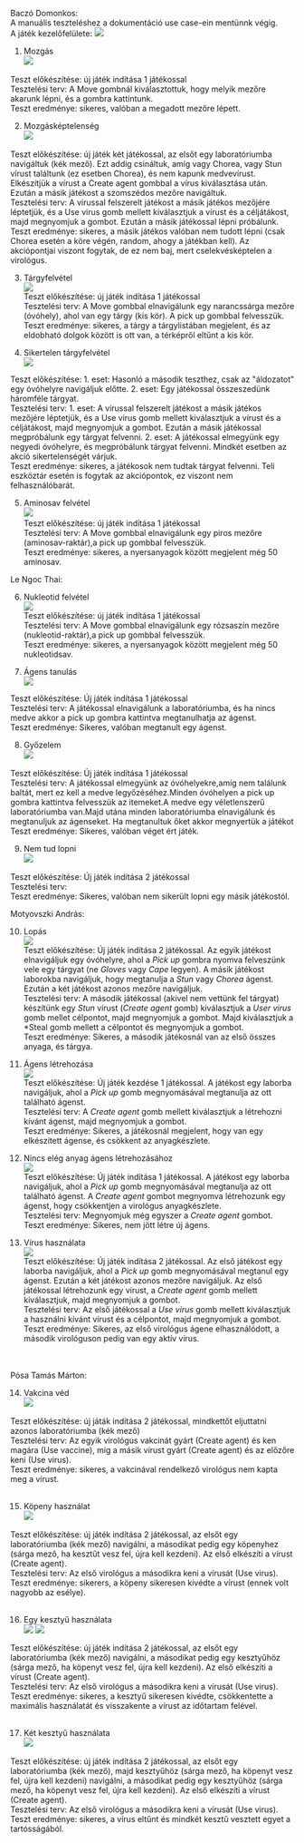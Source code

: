 Baczó Domonkos: </br>
A manuális teszteléshez a dokumentáció use case-ein mentünnk végig. </br>
A játék kezelőfelülete:
![](./map.PNG)

1. Mozgás </br>
![](./m1.PNG) </br>

Teszt előkészítése: új játék indítása 1 játékossal</br>
Tesztelési terv: A Move gombnál kiválasztottuk, hogy melyik mezőre akarunk lépni, és a gombra kattintunk. </br>
Teszt eredménye: sikeres, valóban a megadott mezőre lépett.</br>

2. Mozgásképtelenség </br>
![](./m2.PNG) </br>

Teszt előkészítése: új játék két játékossal, az elsőt egy laboratóriumba navigáltuk (kék mező). Ezt addig csináltuk, amíg vagy Chorea, vagy Stun vírust találtunk (ez esetben Chorea), és nem kapunk medvevírust. Elkészítjük a vírust a Create agent gombbal a vírus kiválasztása után. Ezután a másik játékost a szomszédos mezőre navigáltuk.</br>
Tesztelési terv: A vírussal felszerelt játékost a másik játékos mezőjére léptetjük, és a Use virus gomb mellett kiválasztjuk a vírust és a céljátákost, majd megnyomjuk a gombot. Ezután a másik játékossal lépni próbálunk.</br>
Teszt eredménye: sikeres, a másik játékos valóban nem tudott lépni (csak Chorea esetén a köre végén, random, ahogy a játékban kell). Az akciópontjai viszont fogytak, de ez nem baj, mert cselekvésképtelen a virológus. </br>

3. Tárgyfelvétel </br>
![](./m3.PNG) </br>
Teszt előkészítése: új játék indítása 1 játékossal</br>
Tesztelési terv: A Move gombbal elnavigálunk egy narancssárga mezőre (óvóhely), ahol van egy tárgy (kis kör). A pick up gombbal felvesszük.</br>
Teszt eredménye: sikeres, a tárgy a tárgylistában megjelent, és az eldobható dolgok között is ott van, a térképről eltűnt a kis kör.</br>

4. Sikertelen tárgyfelvétel </br>
![](./m4.PNG) </br>

Teszt előkészítése: 1. eset: Hasonló a második teszthez, csak az "áldozatot" egy óvóhelyre navigáljuk előtte. 2. eset: Egy játékossal összeszedünk háromféle tárgyat.</br>
Tesztelési terv: 1. eset: A vírussal felszerelt játékost a másik játékos mezőjére léptetjük, és a Use virus gomb mellett kiválasztjuk a vírust és a céljátákost, majd megnyomjuk a gombot. Ezután a másik játékossal megpróbálunk egy tárgyat felvenni. 2. eset: A játékossal elmegyünk egy negyedi óvóhelyre, és megpróbálunk tárgyat felvenni. Mindkét esetben az akció sikertelenségét várjuk.</br>
Teszt eredménye: sikeres, a játékosok nem tudtak tárgyat felvenni. Teli eszköztár esetén is fogytak az akciópontok, ez viszont nem felhasználóbarát.</br>

5. Aminosav felvétel </br>
![](./m5.PNG) </br>
Teszt előkészítése: új játék indítása 1 játékossal</br>
Tesztelési terv: A Move gombbal elnavigálunk egy piros mezőre (aminosav-raktár),a pick up gombbal felvesszük.</br>
Teszt eredménye: sikeres, a nyersanyagok között megjelent még 50 aminosav.</br>

Le Ngoc Thai: </br>

6. Nukleotid felvétel </br>
![](m6.png) </br>
Teszt előkészítése: új játék indítása 1 játékossal</br>
Tesztelési terv: A Move gombbal elnavigálunk egy rózsaszín mezőre (nukleotid-raktár),a pick up gombbal felvesszük.</br>
Teszt eredménye: sikeres, a nyersanyagok között megjelent még 50 nukleotidsav.

7. Ágens tanulás </br>
![](m7.png)

Teszt előkészítése: Új játék indítása 1 játékossal </br>
Tesztelési terv: A játékossal elnavigálunk a laboratóriumba, és ha nincs medve akkor a pick up gombra kattintva megtanulhatja az ágenst. </br>
Teszt eredménye: Sikeres, valóban megtanult egy ágenst.

8. Győzelem </br>
![](m8.png)

Teszt előkészítése: Új játék indítása 1 játékossal </br>
Tesztelési terv: A játékossal elmegyünk az óvóhelyekre,amíg nem találunk baltát, mert ez kell a medve legyőzéséhez.Minden óvóhelyen a pick up gombra kattintva felvesszük az itemeket.A medve egy véletlenszerű laboratóriumba van.Majd utána minden laboratóriumba elnavigálunk és megtanuljuk az ágenseket. Ha megtanultuk őket akkor megnyertük a játékot </br>
Teszt eredménye: Sikeres, valóban véget ért játék.

9. Nem tud lopni </br>
![](m9.png)

Teszt előkészítése: Új játék indítása 2 játékossal </br>
Tesztelési terv:</br>
Teszt eredménye: Sikeres, valóban nem sikerült lopni egy másik játékostól.



Motyovszki András: </br>

10. Lopás </br>
![](m10.png) </br>
Teszt előkészítése: Új játék indítása 2 játékossal. Az egyik játékost elnavigáljuk egy óvóhelyre, ahol a *Pick up* gombra nyomva felveszünk vele egy tárgyat (ne *Gloves* vagy *Cape* legyen). A másik játékost laborokba navigáljuk, hogy megtanulja a *Stun* vagy *Chorea* ágenst. Ezután a két játékost azonos mezőre navigáljuk. </br>
Tesztelési terv: A második játékossal (akivel nem vettünk fel tárgyat) készítünk egy *Stun* vírust (*Create agent* gomb) kiválasztjuk a *User virus* gomb mellet célpontot, majd megnyomjuk a gombot. Majd kiválasztjuk a *Steal gomb mellett a célpontot és megnyomjuk a gombot.</br>
Teszt eredménye: Sikeres, a második játékosnál van az első összes anyaga, és tárgya. </br>

11. Ágens létrehozása </br>
![](m11.png) </br>
Teszt előkészítése: Új játék kezdése 1 játékossal. A játékost egy laborba navigáljuk, ahol a *Pick up* gomb megnyomásával megtanulja az ott található ágenst. </br>
Tesztelési terv: A *Create agent* gomb mellett kiválasztjuk a létrehozni kívánt ágenst, majd megnyomjuk a gombot. </br>
Teszt eredménye: Sikeres, a játékosnál megjelent, hogy van egy elkészített ágense, és csökkent az anyagkészlete. </br>

12. Nincs elég anyag ágens létrehozásához </br>
![](m12.png) </br>
Teszt előkészítése: Új játék indítása 1 játékossal. A játékost egy laborba navigáljuk, ahol a *Pick up* gomb megnyomásával megtanulja az ott található ágenst. A *Create agent* gombot megnyomva létrehozunk egy ágenst, hogy csökkentjen a virológus anyagkészlete. </br>
Tesztelési terv: Megnyomjuk még egyszer a *Create agent* gombot. </br>
Teszt eredménye: Sikeres, nem jött létre új ágens. </br>

13. Vírus használata </br>
![](m13.png) </br>
Teszt előkészítése: Új játék indítása 2 játékossal. Az első játékost egy laborba navigáljuk, ahol a *Pick up* gomb megnyomásával megtanul egy ágenst. Ezután a két játékost azonos mezőre navigáljuk. Az első játékossal létrehozunk egy vírust, a *Create agent* gomb mellett kiválasztjuk, majd megnyomjuk a gombot. </br>
Tesztelési terv: Az első játékossal a *Use virus* gomb mellett kiválasztjuk a használni kívánt vírust és a célpontot, majd megnyomjuk a gombot. </br>
Teszt eredménye: Sikeres, az első virológus ágene elhasználódott, a második virológuson pedig van egy aktív vírus. </br>


</br></br>Pósa Tamás Márton: </br>

14. Vakcina véd </br>
![](m14.png) </br>

Teszt előkészítése: új játák indítása 2 játékossal, mindkettőt eljuttatni azonos laboratóriumba (kék mező)</br>
Tesztelési terv: Az egyik virológus vakcinát gyárt (Create agent) és ken magára (Use vaccine), míg a másik vírust gyárt (Create agent) és az előzőre keni (Use virus). </br>
Teszt eredménye: sikeres, a vakcinával rendelkező virológus nem kapta meg a vírust.</br></br>

15. Köpeny használat</br>
![](m15.png) </br>

Teszt előkészítése: új játék indítása 2 játékossal, az elsőt egy laboratóriumba (kék mező) navigálni, a másodikat pedig egy köpenyhez (sárga mező, ha kesztűt vesz fel, újra kell kezdeni). Az első elkészíti a vírust (Create agent). </br>
Tesztelési terv: Az első virológus a másodikra keni a vírusát (Use virus).</br>
Teszt eredménye: sikerers, a köpeny sikeresen kivédte a vírust (ennek volt nagyobb az esélye). </br></br>

16. Egy kesztyű használata</br>
![](m16_1.png)
![](m16_2.png) </br>

Teszt előkészítése: új játék indítása 2 játékossal, az elsőt egy laboratóriumba (kék mező) navigálni, a másodikat pedig egy kesztyűhöz (sárga mező, ha köpenyt vesz fel, újra kell kezdeni). Az első elkészíti a vírust (Create agent). </br>
Tesztelési terv: Az első virológus a másodikra keni a vírusát (Use virus).</br>
Teszt eredménye: sikeres, a kesztyű sikeresen kivédte, csökkentette a maximális használatát és visszakente a vírust az időtartam felével. </br></br>

17. Két kesztyű használata</br>
![](m17.png) </br>

Teszt előkészítése: új játék indítása 2 játékossal, az elsőt egy laboratóriumba (kék mező), majd kesztyűhöz (sárga mező, ha köpenyt vesz fel, újra kell kezdeni) navigálni, a másodikat pedig egy kesztyűhöz (sárga mező, ha köpenyt vesz fel, újra kell kezdeni). Az első elkészíti a vírust (Create agent). </br>
Tesztelési terv: Az első virológus a másodikra keni a vírusát (Use virus).</br>
Teszt eredménye: sikeres, a vírus eltűnt és mindkét kesztű vesztett egyet a tartósságából. </br></br>
